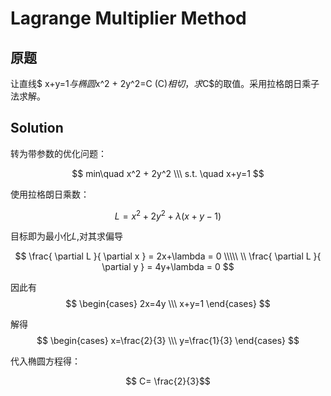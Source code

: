 # Lagrange Multiplier Method
## 原题
让直线$ x+y=1$与椭圆$x^2 + 2y^2=C (C)$相切，求$C$的取值。采用拉格朗日乘子法求解。

## Solution

转为带参数的优化问题：

$$
min\quad x^2 + 2y^2  
\\\  
s.t. \quad x+y=1  
$$

使用拉格朗日乘数：

$$
L = x^2 + 2y^2 + \lambda(x+y-1)
$$

目标即为最小化$L$,对其求偏导

$$
\frac{ \partial L }{ \partial x } = 2x+\lambda = 0  
\\\\\  
\\
\frac{ \partial L }{ \partial y } = 4y+\lambda = 0  
$$

因此有
$$
\begin{cases}
2x=4y \\\  
x+y=1
\end{cases}
$$

解得
$$
\begin{cases}
x=\frac{2}{3} \\\  
y=\frac{1}{3}
\end{cases}
$$

代入椭圆方程得：

$$ C= \frac{2}{3}$$